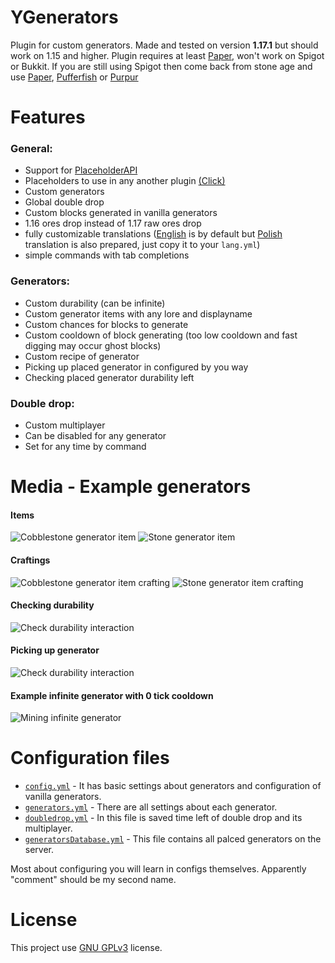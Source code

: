 # YGenerators
Plugin for custom generators. Made and tested on version **1.17.1** but should work on 1.15 and higher.
Plugin requires at least [Paper](https://github.com/PaperMC/Paper), won't work on Spigot or Bukkit.
If you are still using Spigot then come back from stone age and use [Paper](https://github.com/PaperMC/Paper), [Pufferfish](https://github.com/pufferfish-gg/Pufferfish) or [Purpur](https://github.com/PurpurMC/Purpur)

# Features
### General:
- Support for [PlaceholderAPI](https://github.com/PlaceholderAPI/PlaceholderAPI)
- Placeholders to use in any another plugin [(Click)](https://github.com/Ynfuien/YGenerators/wiki/Placeholders)
- Custom generators
- Global double drop
- Custom blocks generated in vanilla generators
- 1.16 ores drop instead of 1.17 raw ores drop
- fully customizable translations ([English](https://github.com/Ynfuien/YGenerators/blob/main/src/main/resources/langs/en-lang.yml) is by default but [Polish](https://github.com/Ynfuien/YGenerators/blob/main/src/main/resources/langs/pl-lang.yml) translation is also prepared, just copy it to your `lang.yml`)
- simple commands with tab completions

### Generators:
- Custom durability (can be infinite)
- Custom generator items with any lore and displayname
- Custom chances for blocks to generate
- Custom cooldown of block generating (too low cooldown and fast digging may occur ghost blocks)
- Custom recipe of generator
- Picking up placed generator in configured by you way
- Checking placed generator durability left

### Double drop:
- Custom multiplayer
- Can be disabled for any generator
- Set for any time by command


# Media - Example generators
#### Items
![Cobblestone generator item](https://i.imgur.com/7XCybJy.png)
![Stone generator item](https://i.imgur.com/eyJVDJL.png)
#### Craftings
![Cobblestone generator item crafting](https://i.imgur.com/RZ61mTI.png)
![Stone generator item crafting](https://i.imgur.com/Q6ya7cH.png)
#### Checking durability
![Check durability interaction](https://i.imgur.com/u4olMmm.gif)
#### Picking up generator
![Check durability interaction](https://i.imgur.com/wistrWC.gif)
#### Example infinite generator with 0 tick cooldown
![Mining infinite generator](https://i.imgur.com/YtbBKPI.gif)


# Configuration files
- [`config.yml`](https://github.com/Ynfuien/YGenerators/blob/main/src/main/resources/config.yml) - It has basic settings about generators and configuration of vanilla generators.
- [`generators.yml`](https://github.com/Ynfuien/YGenerators/blob/main/src/main/resources/generators.yml) - There are all settings about each generator.
- [`doubledrop.yml`](https://github.com/Ynfuien/YGenerators/blob/main/src/main/resources/doubledrop.yml) - In this file is saved time left of double drop and its multiplayer.
- [`generatorsDatabase.yml`](https://github.com/Ynfuien/YGenerators/blob/main/src/main/resources/generatorsDatabase.yml) - This file contains all palced generators on the server.

Most about configuring you will learn in configs themselves. Apparently "comment" should be my second name.


# License
This project use [GNU GPLv3](https://github.com/Ynfuien/YGenerators/blob/main/LICENSE) license.